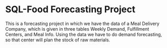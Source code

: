 # SQL-Food Forecasting Project
This is a forecasting project in which we have the data of a Meal Delivery Company, which is given in three tables Weekly Demand, Fulfillment Centers, and Meal Info.
Using the data we have to do demand forecasting, so that center will plan the stock of raw materials.
